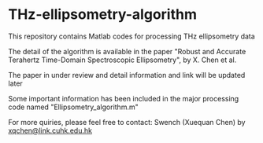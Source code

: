 # THz-ellipsometry-algorithm
This repository contains Matlab codes for processing THz ellipsometry data

The detail of the algorithm is available in the paper "Robust and Accurate Terahertz Time-Domain Spectroscopic Ellipsometry", by X. Chen et al.

The paper in under review and detail information and link will be updated later

Some important information has been included in the major processing code named "Ellipsometry_algorithm.m"

For more quiries, please feel free to contact: Swench (Xuequan Chen) by xqchen@link.cuhk.edu.hk
